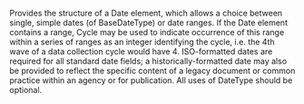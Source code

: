 Provides the structure of a Date element, which allows a choice between single, simple dates (of BaseDateType) or date ranges. If the Date element contains a range, Cycle may be used to indicate occurrence of this range within a series of ranges as an integer identifying the cycle, i.e. the 4th wave of a data collection cycle would have 4. ISO-formatted dates are required for all standard date fields; a historically-formatted date may also be provided to reflect the specific content of a legacy document or common practice within an agency or for publication. All uses of DateType should be optional.